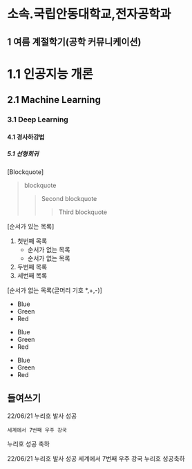 소속.국립안동대학교,전자공학과
=======================
1 여름 계절학기(공학 커뮤니케이션)
------------------------------------


# 1.1 인공지능 개론
## 2.1 Machine Learning
### 3.1 Deep Learning
#### 4.1 경사하강법
##### 5.1 선형회귀

[Blockquote]
>	blockquote
>	>Second blockquote
>	>	>Third blockquote

[순서가 있는 목록]

1. 첫번째 목록
	- 순서가 없는 목록
	- 순서가 없는 목록
1. 두번째 목록
1. 세번째 목록

[순서가 없는 목록(글머리 기호 *,+,-)]

* Blue
 * Green
  * Red


+ Blue
 + Green
  + Red


- Blue
 - Green
  - Red



들여쓰기
-----------------------------------

22/06/21 누리호 발사 성공

	세계에서 7번째 우주 강국

누리호 성공 축하





22/06/21 누리호 발사 성공
	세계에서 7번째 우주 강국
누리호 성공축하